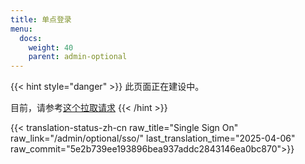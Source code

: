 ```yaml
---
title: 单点登录
menu:
  docs:
    weight: 40
    parent: admin-optional
---
```


{{< hint style="danger" >}}
此页面正在建设中。

目前，请参考[这个拉取请求](https://github.com/mastodon/mastodon/pull/16221)
{{< /hint >}}

{{< translation-status-zh-cn raw_title="Single Sign On" raw_link="/admin/optional/sso/" last_translation_time="2025-04-06" raw_commit="5e2b739ee193896bea937addc2843146ea0bc870">}}
